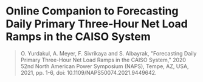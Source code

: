 # Online Companion to Forecasting Daily Primary Three-Hour Net Load Ramps in the CAISO System

> O. Yurdakul, A. Meyer, F. Sivrikaya and S. Albayrak, "Forecasting Daily Primary Three-Hour Net Load Ramps in the CAISO System," 2020 52nd North American Power Symposium (NAPS), Tempe, AZ, USA, 2021, pp. 1-6, doi: 10.1109/NAPS50074.2021.9449642.
